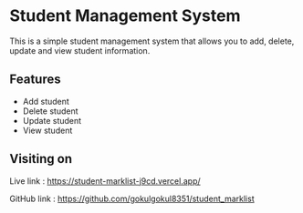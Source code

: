 # Student Management System
This is a simple student management system that allows you to add, delete, update and view student information.

## Features
- Add student
- Delete student
- Update student
- View student

## Visiting on

Live link : https://student-marklist-j9cd.vercel.app/

GitHub link : https://github.com/gokulgokul8351/student_marklist


